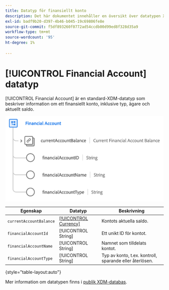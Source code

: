 ```yaml
---
title: Datatyp för finansiellt konto
description: Det här dokumentet innehåller en översikt över datatypen XDM för det finansiella kontot.
exl-id: badf9b20-d397-4b46-b045-19c69806fe8e
source-git-commit: f5df893260f0772ad54ccdb00d99ed8f328d35a9
workflow-type: tm+mt
source-wordcount: '95'
ht-degree: 1%

---
```


# [!UICONTROL Financial Account] datatyp

[!UICONTROL Financial Account] är en standard-XDM-datatyp som beskriver information om ett finansiellt konto, inklusive typ, ägare och aktuellt saldo.

![](../images/data-types/financial-account.png)

| Egenskap | Datatyp | Beskrivning |
| --- | --- | --- |
| `currentAccountBalance` | [[!UICONTROL Currency]](./currency.md) | Kontots aktuella saldo. |
| `financialAccountId` | [!UICONTROL String] | Ett unikt ID för kontot. |
| `financialAccountName` | [!UICONTROL String] | Namnet som tilldelats kontot. |
| `financialAccountType` | [!UICONTROL String] | Typ av konto, t.ex. kontroll, sparande eller återlösen. |

{style="table-layout:auto"}

Mer information om datatypen finns i [publik XDM-databas](https://github.com/adobe/xdm/blob/master/docs/reference/datatypes/financial-account.schema.json).
